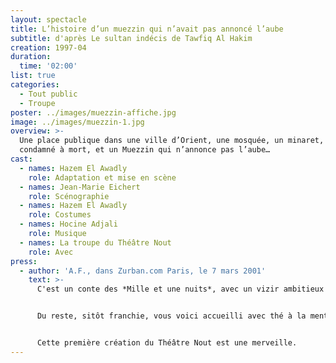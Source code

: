 ```yaml
---
layout: spectacle
title: L’histoire d’un muezzin qui n’avait pas annoncé l’aube
subtitle: d'après Le sultan indécis de Tawfiq Al Hakim
creation: 1997-04
duration:
  time: '02:00'
list: true
categories:
  - Tout public
  - Troupe
poster: ../images/muezzin-affiche.jpg
image: ../images/muezzin-1.jpg
overview: >-
  Une place publique dans une ville d’Orient, une mosquée, un minaret, un
  condamné à mort, et un Muezzin qui n’annonce pas l’aube…
cast:
  - names: Hazem El Awadly
    role: Adaptation et mise en scène
  - names: Jean-Marie Eichert
    role: Scénographie
  - names: Hazem El Awadly
    role: Costumes
  - names: Hocine Adjali
    role: Musique
  - names: La troupe du Théâtre Nout
    role: Avec
press:
  - author: 'A.F., dans Zurban.com Paris, le 7 mars 2001'
    text: >-
      C'est un conte des *Mille et une nuits*, avec un vizir ambitieux et pourri, un sultan qui n'est pas blanc-bleu, une courtisane du sultanat qui rêve d'être considérée, un vendeur de babouches qui en sait trop, un bourreau qui attend son heure, un muezzin pas vraiment pressé, bref, tout l'Orient est derrière cette porte.


      Du reste, sitôt franchie, vous voici accueilli avec thé à la menthe et petits gâteaux à déguster sur des coussins dans les lumières tamisées. Le spectacle qui suit est une fête, un moment de plaisir partagé au son du luth, des tambourins et de la flûte, les lumières tremblantes des bougies éclairant seules les magnifiques costumes et les visages peints. La dérision et la raillerie ne sont jamais loin dans cet Orient imaginaire qui semble se permettre un clin d'œil à l'actualité.


      Cette première création du Théâtre Nout est une merveille.
---
```

